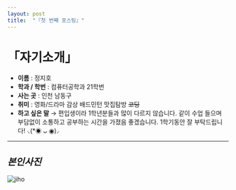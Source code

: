 ```yaml
---
layout: post
title:  "『첫 번째 포스팅』"
---
```

<!-- Heading -->
# 「자기소개」
<!-- Bullet list -->
<!-- Text attrivutes -->
- **이름** : 정지호 
- **학과 / 학번** : 컴퓨터공학과 21학번 
- **사는 곳** : 인천 남동구
- **취미** : 영화/드라마 감상  배드민턴  맛집탐방  ~~코딩~~
- **하고 싶은 말**
 → 편입생이라 1학년분들과 많이 다르지 않습니다. 같이 수업 들으며 부담없이 소통하고 공부하는 시간을 가졌음 좋겠습니다. 1학기동안 잘 부탁드립니다! ⸜(*◉ ᴗ ◉)⸝

<!-- Line -->
---
<!-- Heading -->
## *본인사진*
<!-- Image -->
![jiho](https://user-images.githubusercontent.com/127321491/226169524-1682443b-d3ce-4ddc-93b4-4a0c05459439.jpg)

